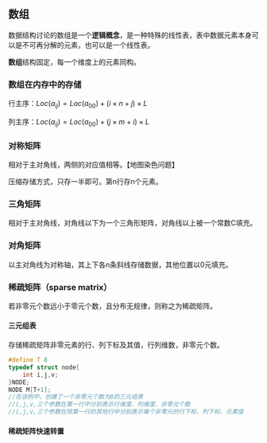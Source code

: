 ## 数组

数据结构讨论的数组是一个**逻辑概念**，是一种特殊的线性表，表中数据元素本身可以是不可再分解的元素，也可以是一个线性表。

**数组**结构固定，每一个维度上的元素同构。

### 数组在内存中的存储

行主序：$Loc(a_{ij})=Loc(a_{00})+(i×n+j)×L$

列主序：$Loc(a_{ij})=Loc(a_{00})+(j×m+i)×L$

### 对称矩阵

相对于主对角线，两侧的对应值相等。【地图染色问题】

压缩存储方式，只存一半即可。第n行存n个元素。

### 三角矩阵

相对于主对角线，对角线以下为一个三角形矩阵，对角线以上被一个常数C填充。

### 对角矩阵

以主对角线为对称轴，其上下各n条斜线存储数据，其他位置以0元填充。

### 稀疏矩阵（sparse matrix）

若非零元个数远小于零元个数，且分布无规律，则称之为稀疏矩阵。

#### 三元组表

存储稀疏矩阵非零元素的行、列下标及其值，行列维数，非零元个数。

```C
#define T 8
typedef struct node{
    int i,j,v;
}NODE;
NODE M[T+1];
//在该例中，创建了一个非零元个数为8的三元组表
//i,j,v,三个参数在第一行中分别表示行维度、列维度、非零元个数
//i,j,v,三个参数在除第一行的其他行中分别表示每个非零元的行下标、列下标、元素值
```

#### 稀疏矩阵快速转置


